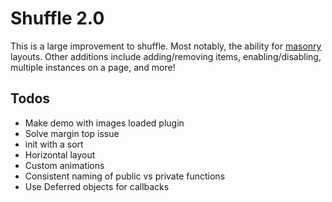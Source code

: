 # Shuffle 2.0

This is a large improvement to shuffle. Most notably, the ability for [masonry](http://masonry.desandro.com) layouts. Other additions include adding/removing items, enabling/disabling, multiple instances on a page, and more!

## Todos
* Make demo with images loaded plugin
* Solve margin top issue
* init with a sort
* Horizontal layout
* Custom animations
* Consistent naming of public vs private functions
* Use Deferred objects for callbacks
